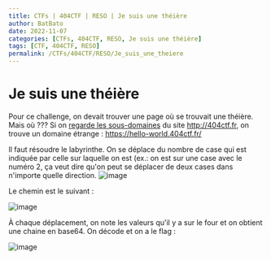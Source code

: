 ```yaml
---
title: CTFs | 404CTF | RESO | Je suis une théière
author: BatBato
date: 2022-11-07
categories: [CTFs, 404CTF, RESO, Je suis une théière]
tags: [CTF, 404CTF, RESO]
permalink: /CTFs/404CTF/RESO/Je_suis_une_theiere
---
```


# Je suis une théière

Pour ce challenge, on devait trouver une page où se trouvait une théière. Mais où ???
Si on  [regarde les sous-domaines](https://www.nmmapper.com/sys/tools/subdomainfinder/) du site http://404ctf.fr, on trouve un domaine étrange : https://hello-world.404ctf.fr/

Il faut résoudre le labyrinthe. On se déplace du nombre de case qui est indiquée par celle sur laquelle on est (ex.: on est sur une case avec le numéro 2, ça veut dire qu'on peut se déplacer de deux cases dans n'importe quelle direction.
![image](https://user-images.githubusercontent.com/73934639/174500243-6c168ca4-d32d-44be-879f-7ad8f8eaaffa.png)

Le chemin est le suivant :

![image](https://user-images.githubusercontent.com/73934639/174500492-58d7695d-2581-4b51-8a65-9e8f7cde4646.png)

À chaque déplacement, on note les valeurs qu'il y a sur le four et on obtient une chaine en base64. On décode et on a le flag :


![image](https://user-images.githubusercontent.com/73934639/174500205-0a7e0fb3-2888-4483-a8d2-802e1ecced53.png)

